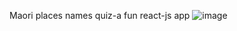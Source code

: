 Maori places names quiz-a fun react-js app
![image](https://user-images.githubusercontent.com/93057655/201828854-e6f8dc3f-8189-4da0-923f-5797d006d21e.png)
